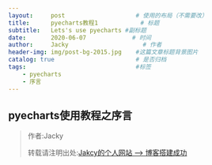 ```yaml
---
layout:     post                    # 使用的布局（不需要改）
title:      pyecharts教程1            # 标题 
subtitle:   Lets's use pyecharts #副标题
date:       2020-06-07             # 时间
author:     Jacky                     # 作者
header-img: img/post-bg-2015.jpg    #这篇文章标题背景图片
catalog: true                       # 是否归档
tags:                               #标签
    - pyecharts
    - 序言
---
```


## pyecharts使用教程之序言


> 作者:Jacky
> 
> 转载请注明出处:[Jakcy的个人网站 --> 博客搭建成功](https://jackyfzh.github.io/2020/06/06/%E5%8D%9A%E5%AE%A2%E6%90%AD%E5%BB%BA%E6%88%90%E5%8A%9F!/)
